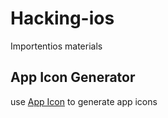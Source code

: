 # Hacking-ios

Importentios materials

## App Icon Generator

use  [App Icon](https://appicon.co/#image-sets) to generate app icons

